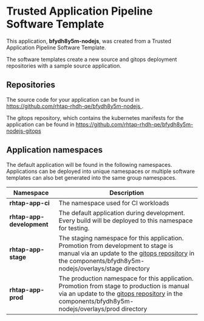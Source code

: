 # Trusted Application Pipeline Software Template

This application, **bfydh8y5m-nodejs**, was created from a Trusted Application Pipeline Software Template.

The software templates create a new source and gitops deployment repositories with a sample source application. 

## Repositories

The source code for your application can be found in [https://github.com/rhtap-rhdh-qe/bfydh8y5m-nodejs ](https://github.com/rhtap-rhdh-qe/bfydh8y5m-nodejs ).
 
The gitops repository, which contains the kubernetes manifests for the application can be found in 
[https://github.com/rhtap-rhdh-qe/bfydh8y5m-nodejs-gitops ](https://github.com/rhtap-rhdh-qe/bfydh8y5m-nodejs-gitops ) 

## Application namespaces 

The default application will be found in the following namespaces. Applications can be deployed into unique namespaces or multiple software templates can also bet generated into the same group namespaces.  

|  Namespace   |  Description   |  
| -------- | -------- |
| **rhtap-app-ci** | The namespace used for CI workloads |
| **rhtap-app-development** | The default application during development. Every build will be deployed to this namespace for testing. |
| **rhtap-app-stage** | The staging namespace for this application. Promotion from development to stage is manual via an update to the [gitops repository](https://github.com/rhtap-rhdh-qe/bfydh8y5m-nodejs-gitops ) in the components/bfydh8y5m-nodejs/overlays/stage directory |
| **rhtap-app-prod** | The production namespace for this application. Promotion from stage to production is manual via an update to the [gitops repository](https://github.com/rhtap-rhdh-qe/bfydh8y5m-nodejs-gitops ) in the components/bfydh8y5m-nodejs/overlays/prod directory |